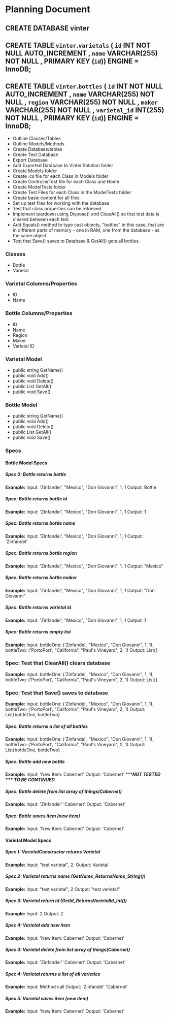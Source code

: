 # Planning Document

## CREATE DATABASE vinter
## CREATE TABLE `vinter`.`varietals` ( `id` INT NOT NULL AUTO_INCREMENT , `name` VARCHAR(255) NOT NULL , PRIMARY KEY (`id`)) ENGINE = InnoDB;

## CREATE TABLE `vinter`.`bottles` ( `id` INT NOT NULL AUTO_INCREMENT , `name` VARCHAR(255) NOT NULL , `region` VARCHAR(255) NOT NULL , `maker` VARCHAR(255) NOT NULL , `varietal_id` INT(255) NOT NULL , PRIMARY KEY (`id`)) ENGINE = InnoDB;

* Outline Classes/Tables
* Outline Models/Methods
* Create Database/tables
* Create Test Database
* Export Database
* Add Exported Database to Vinter.Solution folder
* Create Models folder
* Create .cs file for each Class in Models folder
* Create ControllerTest file for each Class and Home
* Create ModelTests folder
* Create Test Files for each Class in the ModelTests folder
* Create basic content for all files
* Set up test files for working with the database
* Test that class properties can be retrieved
* Implement teardown using Dispose() and ClearAll() so that test data is cleared between each test
* Add Equals() method to type cast objects, "bottles" in this case, that are in different parts of memory - one in RAM, one from the database - as the same object.
* Test that Save() saves to Database & GetAll() gets all bottles.

### Classes
* Bottle
* Varietal

### Varietal Columns/Properties
* ID
* Name

### Bottle Columns/Properties
* ID
* Name
* Region
* Maker
* Varietal ID

### Varietal Model
<!-- * public int GetId() -->
* public string GetName()
* public void Add()
* public void Delete()
* public List<Varietal> GetAll()
* public void Save()


### Bottle Model
<!-- * public int GetId() -->
* public string GetName()
* public void Add()
* public void Delete()
* public List<Bottle> GetAll()
* public void Save()

###  Specs
#### Bottle Model Specs
##### Spec 0: Bottle returns bottle
**Example:**
Input:  'Zinfandel', "Mexico", "Don Giovanni", 1, 1
Output: Bottle
##### Spec: Bottle returns bottle id
**Example:**
Input:  'Zinfandel', "Mexico", "Don Giovanni", 1, 1
Output: 1
##### Spec: Bottle returns bottle name
**Example:**
Input:  'Zinfandel', "Mexico", "Don Giovanni", 1, 1
Output: 'Zinfandel'
##### Spec: Bottle returns bottle region
**Example:**
Input:  'Zinfandel', "Mexico", "Don Giovanni", 1, 1
Output: "Mexico"
##### Spec: Bottle returns bottle maker
**Example:**
Input:  'Zinfandel', "Mexico", "Don Giovanni", 1, 1
Output: "Don Giovanni"
##### Spec: Bottle returns varietal id
**Example:**
Input:  'Zinfandel', "Mexico", "Don Giovanni", 1, 1
Output: 1
##### Spec: Bottle returns empty list
**Example:**
Input:
bottleOne: ('Zinfandel', "Mexico", "Don Giovanni", 1, 1), bottleTwo: ('PortoPort', "California", "Paul's Vineyard", 2, 1)
Output: List<Bottle>{}
### Spec: Test that ClearAll() clears database
**Example:**
Input:
bottleOne: ('Zinfandel', "Mexico", "Don Giovanni", 1, 1), bottleTwo: ('PortoPort', "California", "Paul's Vineyard", 2, 1)
Output: List<Bottle>{}
### Spec: Test that Save() saves to database
**Example:**
Input:
bottleOne: ('Zinfandel', "Mexico", "Don Giovanni", 1, 1), bottleTwo: ('PortoPort', "California", "Paul's Vineyard", 2, 1)
Output: List<Bottle>{bottleOne, bottleTwo}
##### Spec: Bottle returns a list of all bottles
**Example:**
Input:
bottleOne: ('Zinfandel', "Mexico", "Don Giovanni", 1, 1), bottleTwo: ('PortoPort', "California", "Paul's Vineyard", 2, 1)
Output: List<Bottle>{bottleOne, bottleTwo}

##### Spec: Bottle add new bottle
**Example:**
Input: 'New Item: Cabernet'
Output: 'Cabernet'
******NOT TESTED *** TO BE CONTINUED***
##### Spec: Bottle delete from list array of things(Cabernet)
**Example:**
Input: 'Zinfandel' 'Cabernet'
Output: 'Cabernet'
##### Spec: Bottle saves item (new item)
**Example:**
Input:  'New Item: Cabernet'
Output: 'Cabernet'

#### Varietal Model Specs
##### Spec 1: VarietalConstructor returns Varietal
**Example:**
Input: "test varietal", 2.
Output: Varietal

##### Spec 2: Varietal returns name (GetName_ReturnsName_String())
**Example:**
Input: "test varietal", 2
Output: "test varietal"
##### Spec 3: Varietal return id (GetId_ReturnsVarietalId_Int())
**Example:**
Input: 2
Output: 2
##### Spec 4: Varietal add new item
**Example:**
Input: 'New Item: Cabernet'
Output: 'Cabernet'
##### Spec 3: Varietal delete from list array of things(Cabernet)
**Example:**
Input: 'Zinfandel' 'Cabernet'
Output: 'Cabernet'
##### Spec 4: Varietal returns a list of all varieties
**Example:**
Input: Method call
Output: 'Zinfandel' 'Cabernet'
##### Spec 5: Varietal saves item (new item)
**Example:**
Input:  'New Item: Cabernet'
Output: 'Cabernet'
